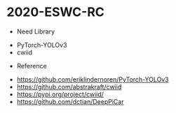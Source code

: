 # 2020-ESWC-RC

- Need Library
 + PyTorch-YOLOv3
 + cwiid

- Reference
 + https://github.com/eriklindernoren/PyTorch-YOLOv3
 + https://github.com/abstrakraft/cwiid
 + https://pypi.org/project/cwiid/
 + https://github.com/dctian/DeepPiCar
